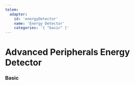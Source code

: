 ```yaml
---
telem:
  adapter:
    id: 'energyDetector'
    name: 'Energy Detector'
    categories: '{ "basic" }'
---
```


# Advanced Peripherals Energy Detector <RepoLink path="lib/input/advancedPeripherals/EnergyDetectorInputAdapter.lua" />

<!--@include: ./common/preamble.md -->

### Basic

<MetricTable
  prefix="apenergy:"
  :metrics="[
    { name: 'transfer_rate',        value: '0 - inf', unit: 'FE/t' },
    { name: 'transfer_rate_limit',  value: '0 - inf', unit: 'FE/t' },
  ]"
/>